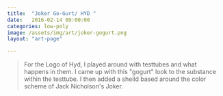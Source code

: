 ```yaml
---
title:  "Joker Go-Gurt/ HYD "
date:   2016-02-14 09:00:00
categories: low-poly
image: /assets/img/art/joker-gogurt.png
layout: "art-page"

---
```


> For the Logo of Hyd, I played around with testtubes and what happens in them. I came up with this "gogurt" look to the substance within the testtube. I then added a sheild based around the color scheme of Jack Nicholson's Joker. 